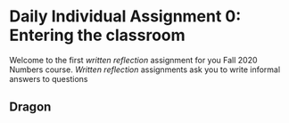 # Daily Individual Assignment 0:  Entering the classroom

Welcome to the first *written reflection* assignment for you Fall 2020 Numbers course.  *Written reflection* assignments ask you to write informal answers to questions

## Dragon
